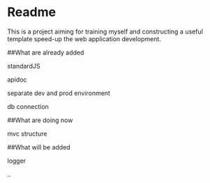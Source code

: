 Readme
====

This is a project aiming for training myself and constructing a useful template speed-up the web application development.

##What are already added 

standardJS

apidoc

separate dev and prod environment

db connection

##What are doing now

mvc structure

##What will be added

logger

..